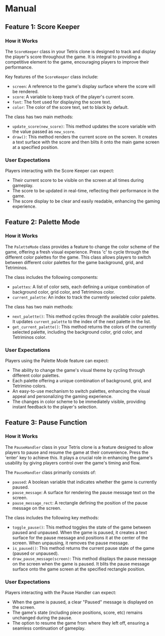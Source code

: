 # Manual

## Feature 1: Score Keeper
### How it Works
The `ScoreKeeper` class in your Tetris clone is designed to track and display the player's score throughout the game. It is integral to providing a competitive element to the game, encouraging players to improve their performance.

Key features of the `ScoreKeeper` class include:
- `screen`: A reference to the game's display surface where the score will be rendered.
- `score`: A variable to keep track of the player's current score.
- `font`: The font used for displaying the score text.
- `color`: The color of the score text, set to black by default.

The class has two main methods:
- `update_score(new_score)`: This method updates the score variable with the value passed as `new_score`.
- `draw()`: This method renders the current score on the screen. It creates a text surface with the score and then blits it onto the main game screen at a specified position.

### User Expectations
Players interacting with the Score Keeper can expect:
- Their current score to be visible on the screen at all times during gameplay.
- The score to be updated in real-time, reflecting their performance in the game.
- The score display to be clear and easily readable, enhancing the gaming experience.

## Feature 2: Palette Mode
### How it Works
The `PaletteMode` class provides a feature to change the color scheme of the game, offering a fresh visual experience. Press 'c' to cycle through the different color palettes for the game. This class allows players to switch between different color palettes for the game background, grid, and Tetriminos.

The class includes the following components:
- `palettes`: A list of color sets, each defining a unique combination of background color, grid color, and Tetriminos color.
- `current_palette`: An index to track the currently selected color palette.

The class has two main methods:
- `next_palette()`: This method cycles through the available color palettes. It updates `current_palette` to the index of the next palette in the list.
- `get_current_palette()`: This method returns the colors of the currently selected palette, including the background color, grid color, and Tetriminos color.

### User Expectations
Players using the Palette Mode feature can expect:
- The ability to change the game's visual theme by cycling through different color palettes.
- Each palette offering a unique combination of background, grid, and Tetrimino colors.
- An easy-to-use mechanism to switch palettes, enhancing the visual appeal and personalizing the gaming experience.
- The changes in color scheme to be immediately visible, providing instant feedback to the player's selection.

## Feature 3: Pause Function
### How it Works
The `PauseHandler` class in your Tetris clone is a feature designed to allow players to pause and resume the game at their convenience. Press the 'enter' key to achieve this. It plays a crucial role in enhancing the game's usability by giving players control over the game's timing and flow.

The `PauseHandler` class primarily consists of:
- `paused`: A boolean variable that indicates whether the game is currently paused.
- `pause_message`: A surface for rendering the pause message text on the screen.
- `pause_message_rect`: A rectangle defining the position of the pause message on the screen.

The class includes the following key methods:
- `toggle_pause()`: This method toggles the state of the game between paused and unpaused. When the game is paused, it creates a text surface for the pause message and positions it at the center of the screen. When unpausing, it removes the pause message.
- `is_paused()`: This method returns the current pause state of the game (paused or unpaused).
- `draw_pause_message(screen)`: This method displays the pause message on the screen when the game is paused. It blits the pause message surface onto the game screen at the specified rectangle position.

### User Expectations
Players interacting with the Pause Handler can expect:
- When the game is paused, a clear "Paused" message is displayed on the screen.
- The game's state (including piece positions, score, etc) remains unchanged during the pause.
- The option to resume the game from where they left off, ensuring a seamless continuation of gameplay.
